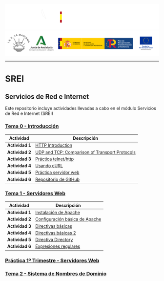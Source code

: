 
![](/.resGen/_bannerD.png#gh-dark-mode-only)
![](/.resGen/_bannerL.png#gh-light-mode-only)

---

# SREI

## Servicios de Red e Internet

Este repositorio incluye actividades llevadas a cabo en el módulo Servicios de Red e Internet (SREI)

### [Tema 0 - Introducción](Tema0/readme.md)

| Actividad   | Descripción         |
| ----------- | ------------------- |
| **Actividad 1** | [HTTP Introduction](/Tema0/Actividades/0.1.md) |
| **Actividad 2** | [UDP and TCP: Comparison of Transport Protocols](/Tema0/Actividades/0.2.md) |
| **Actividad 3** | [Práctica telnet/http](/Tema0/Actividades/0.3.md) |
| **Actividad 4** | [Usando cURL](/Tema0/Actividades/0.4.md) |
| **Actividad 5** | [Práctica servidor web](/Tema0/Actividades/0.5.md) |
| **Actividad 6** | [Repositorio de GitHub](/Tema0/Actividades/0.6.md) |

### [Tema 1 - Servidores Web](Tema1/readme.md)

| Actividad   | Descripción         |
| ----------- | ------------------- |
| **Actividad 1** | [Instalación de Apache](/Tema1/Actividades/1.1.md) |
| **Actividad 2** | [Configuración básica de Apache](/Tema1/Actividades/1.2.md) |
| **Actividad 3** | [Directivas básicas](/Tema1/Actividades/1.3.md) |
| **Actividad 4** | [Directivas básicas 2](/Tema1/Actividades/1.4.md) |
| **Actividad 5** | [Directiva Directory](/Tema1/Actividades/1.5.md) |
| **Actividad 6** | [Expresiones regulares](/Tema1/Actividades/1.6.md) |

### [Práctica 1º Trimestre - Servidores Web](https://github.com/jcorvid509/SREI_Servers/blob/main/README.md)

### [Tema 2 - Sistema de Nombres de Dominio](Tema2/readme.md)
